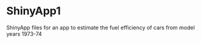 # ShinyApp1
ShinyApp files for an app to estimate the fuel efficiency of cars from model years 1973-74
